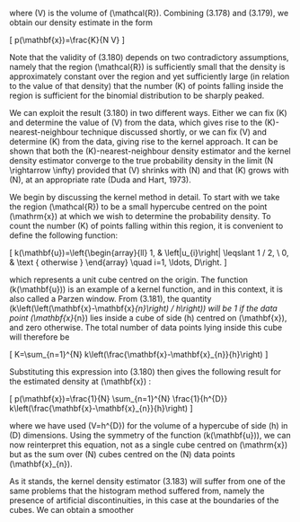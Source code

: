 where \(V\) is the volume of \(\mathcal{R}\). Combining (3.178) and (3.179), we obtain our density estimate in the form

\[
p(\mathbf{x})=\frac{K}{N V}
\]

Note that the validity of (3.180) depends on two contradictory assumptions, namely that the region \(\mathcal{R}\) is sufficiently small that the density is approximately constant over the region and yet sufficiently large (in relation to the value of that density) that the number \(K\) of points falling inside the region is sufficient for the binomial distribution to be sharply peaked.

We can exploit the result (3.180) in two different ways. Either we can fix \(K\) and determine the value of \(V\) from the data, which gives rise to the \(K\)-nearest-neighbour technique discussed shortly, or we can fix \(V\) and determine \(K\) from the data, giving rise to the kernel approach. It can be shown that both the \(K\)-nearest-neighbour density estimator and the kernel density estimator converge to the true probability density in the limit \(N \rightarrow \infty\) provided that \(V\) shrinks with \(N\) and that \(K\) grows with \(N\), at an appropriate rate (Duda and Hart, 1973).

We begin by discussing the kernel method in detail. To start with we take the region \(\mathcal{R}\) to be a small hypercube centred on the point \(\mathrm{x}\) at which we wish to determine the probability density. To count the number \(K\) of points falling within this region, it is convenient to define the following function:

\[
k(\mathbf{u})=\left\{\begin{array}{ll}
1, & \left|u_{i}\right| \leqslant 1 / 2, \\
0, & \text { otherwise }
\end{array} \quad i=1, \ldots, D\right.
\]

which represents a unit cube centred on the origin. The function \(k(\mathbf{u})\) is an example of a kernel function, and in this context, it is also called a Parzen window. From (3.181), the quantity \(k\left(\left(\mathbf{x}-\mathbf{x}_{n}\right) / h\right)\) will be 1 if the data point \(\mathbf{x}_{n}\) lies inside a cube of side \(h\) centred on \(\mathbf{x}\), and zero otherwise. The total number of data points lying inside this cube will therefore be

\[
K=\sum_{n=1}^{N} k\left(\frac{\mathbf{x}-\mathbf{x}_{n}}{h}\right)
\]

Substituting this expression into (3.180) then gives the following result for the estimated density at \(\mathbf{x}\) :

\[
p(\mathbf{x})=\frac{1}{N} \sum_{n=1}^{N} \frac{1}{h^{D}} k\left(\frac{\mathbf{x}-\mathbf{x}_{n}}{h}\right)
\]

where we have used \(V=h^{D}\) for the volume of a hypercube of side \(h\) in \(D\) dimensions. Using the symmetry of the function \(k(\mathbf{u})\), we can now reinterpret this equation, not as a single cube centred on \(\mathrm{x}\) but as the sum over \(N\) cubes centred on the \(N\) data points \(\mathbf{x}_{n}\).

As it stands, the kernel density estimator (3.183) will suffer from one of the same problems that the histogram method suffered from, namely the presence of artificial discontinuities, in this case at the boundaries of the cubes. We can obtain a smoother